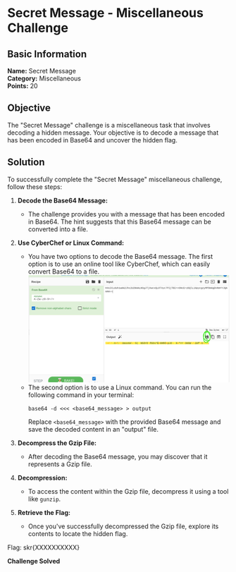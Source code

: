 # Secret Message - Miscellaneous Challenge

## Basic Information
**Name:** Secret Message  
**Category:** Miscellaneous  
**Points:** 20

## Objective

The "Secret Message" challenge is a miscellaneous task that involves decoding a hidden message. Your objective is to decode a message that has been encoded in Base64 and uncover the hidden flag.

## Solution

To successfully complete the "Secret Message" miscellaneous challenge, follow these steps:

1. **Decode the Base64 Message:**
   - The challenge provides you with a message that has been encoded in Base64. The hint suggests that this Base64 message can be converted into a file.

2. **Use CyberChef or Linux Command:**
   - You have two options to decode the Base64 message. The first option is to use an online tool like CyberChef, which can easily convert Base64 to a file.
![Cyberchef Base64 to File](<base64 to file.png>)
   - The second option is to use a Linux command. You can run the following command in your terminal:
     ```shell
     base64 -d <<< <base64_message> > output
     ```
     Replace `<base64_message>` with the provided Base64 message and save the decoded content in an "output" file.

3. **Decompress the Gzip File:**
   - After decoding the Base64 message, you may discover that it represents a Gzip file.

4. **Decompression:**
   - To access the content within the Gzip file, decompress it using a tool like `gunzip`.

5. **Retrieve the Flag:**
   - Once you've successfully decompressed the Gzip file, explore its contents to locate the hidden flag.

Flag: skr{XXXXXXXXXX}

**Challenge Solved**  
